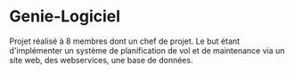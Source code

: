 # Genie-Logiciel
Projet réalisé à 8 membres dont un chef de projet. Le but étant d'implémenter un système de planification de vol et de maintenance via un site web, des webservices, une base de données.
